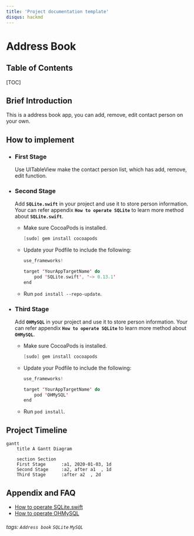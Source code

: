 ```yaml
---
title: 'Project documentation template'
disqus: hackmd
---
```


# Address Book


## Table of Contents

[TOC]

## Brief Introduction

This is a address book app, you can add, remove, edit contact person on your own.

## How to implement

- ### First Stage
    Use UITableView make the contact person list, which has add, remove, edit function.

- ### Second Stage
    Add **`SQLite.swift`** in your project and use it to store person information. Your can refer appendix **`How to operate SQLite`** to learn more method about **`SQLite.swift`**.
    -  Make sure CocoaPods is installed.
		```swift
		[sudo] gem install cocoapods
		```
    -  Update your Podfile to include the following:
		```swift
		use_frameworks!
		
		target 'YourAppTargetName' do
		    pod 'SQLite.swift', '~> 0.13.1'
		end
		```
    -  Run `pod install --repo-update`.
- ### Third Stage
    Add **`OHMySQL`** in your project and use it to store person information. Your can refer appendix **`How to operate SQLite`** to learn more method about **`OHMySQL`**.
     -  Make sure CocoaPods is installed.
		```swift
		[sudo] gem install cocoapods
		```
    -  Update your Podfile to include the following:
		```swift
		use_frameworks!
		
		target 'YourAppTargetName' do
		    pod 'OHMySQL'
		end
		```
    -  Run `pod install`.



Project Timeline
---
```mermaid
gantt
    title A Gantt Diagram

    section Section
    First Stage      :a1, 2020-01-03, 1d
    Second Stage     :a2, after a1  , 1d
    Third Stage      :after a2  , 2d
```

## Appendix and FAQ

- [How to operate SQLite.swift](https://github.com/stephencelis/SQLite.swift)
- [How to operate OHMySQL](https://github.com/oleghnidets/OHMySQL)
###### tags: `Address book` `SQLite` `MySQL`
